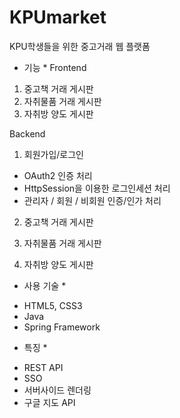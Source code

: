 # KPUmarket
KPU학생들을 위한 중고거래 웹 플랫폼

* 기능 *
Frontend
1. 중고책 거래 게시판
2. 자취물품 거래 게시판
3. 자취방 양도 게시판

Backend
1. 회원가입/로그인
- OAuth2 인증 처리
- HttpSession을 이용한 로그인세션 처리
- 관리자 / 회원 / 비회원 인증/인가 처리
2. 중고책 거래 게시판

3. 자취물품 거래 게시판

4. 자취방 양도 게시판

* 사용 기술 *
- HTML5, CSS3
- Java
- Spring Framework

* 특징 *
- REST API
- SSO
- 서버사이드 렌더링
- 구글 지도 API
